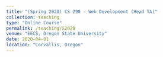 ```yaml
---
title: "(Spring 2020) CS 290 - Web Development (Head TA)"
collection: teaching
type: "Online Course"
permalink: /teaching/S2020
venue: "EECS, Oregon State University"
date: 2020-04-01
location: "Corvallis, Oregon"
---
```


